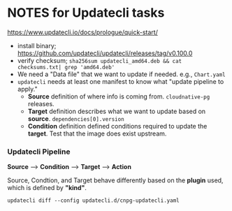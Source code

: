 # NOTES for Updatecli tasks

https://www.updatecli.io/docs/prologue/quick-start/

- install binary; https://github.com/updatecli/updatecli/releases/tag/v0.100.0
- verify checksum; `sha256sum updatecli_amd64.deb && cat checksums.txt| grep 'amd64.deb'`
- We need a "Data file" that we want to update if needed. e.g., `Chart.yaml`
- `updatecli` needs at least one manifest to know what "update pipeline to apply."
  - **Source** definition of where info is coming from. `cloudnative-pg` releases.
  - **Target** definition describes what we want to update based on **source**. `dependencies[0].version`
  - **Condition** definition defined conditions required to update the **target**. Test that the image does exist upstream.

### Updatecli Pipeline

**Source** --> **Condition** --> **Target** --> **Action**

Source, Condtion, and Target behave differently based on the **plugin** used, which is defined by **"kind"**.

`updatecli diff --config updatecli.d/cnpg-updatecli.yaml `

